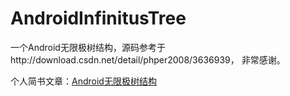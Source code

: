 
# AndroidInfinitusTree
一个Android无限极树结构，源码参考于http://download.csdn.net/detail/phper2008/3636939， 非常感谢。

个人简书文章：[Android无限极树结构](http://www.jianshu.com/p/cd5adc3c99dc)
